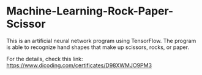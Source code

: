 # Machine-Learning-Rock-Paper-Scissor
This is an artificial neural network program using TensorFlow. The program is able to recognize hand shapes that make up scissors, rocks, or paper.


For the details, check this link: https://www.dicoding.com/certificates/D98XWMJO9PM3

